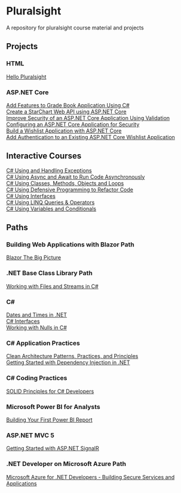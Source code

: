 # Pluralsight
 A repository for pluralsight course material and projects

## Projects

### HTML
[Hello Pluralsight](https://github.com/freddie2025/Pluralsight/tree/master/Projects/HTML/Hello%20Pluralsight)  

### ASP.NET Core
[Add Features to Grade Book Application Using C#](https://github.com/freddie2025/Pluralsight/tree/master/Projects/ASP.NET%20Core/Add%20Features%20to%20Grade%20Book%20Application%20Using%20C%23)  
[Create a StarChart Web API using ASP.NET Core](https://github.com/freddie2025/Pluralsight/tree/master/Projects/ASP.NET%20Core/Create%20a%20StarChart%20Web%20API%20using%20ASP.NET%20Core)  
[Improve Security of an ASP.NET Core Application Using Validation](https://github.com/freddie2025/Pluralsight/tree/master/Projects/ASP.NET%20Core/Improve%20Security%20of%20an%20ASP.NET%20Core%20Application%20Using%20Validation)  
[Configuring an ASP.NET Core Application for Security](https://github.com/freddie2025/Pluralsight/tree/master/Projects/ASP.NET%20Core/Configuring%20an%20ASP.NET%20Core%20Application%20for%20Security)  
[Build a Wishlist Application with ASP.NET Core](https://github.com/freddie2025/Pluralsight/tree/master/Projects/ASP.NET%20Core/Build%20a%20Wishlist%20Application%20with%20ASP.NET%20Core)  
[Add Authentication to an Existing ASP.NET Core Wishlist Application](https://github.com/freddie2025/Pluralsight/tree/master/Projects/ASP.NET%20Core/Add%20Authentication%20to%20an%20Existing%20ASP.NET%20Core%20Wishlist%20Application)  

## Interactive Courses
[C# Using and Handling Exceptions](https://github.com/freddie2025/Pluralsight/tree/master/Interactive%20Courses/C%23%20Using%20and%20Handling%20Exceptions)  
[C# Using Async and Await to Run Code Asynchronously](https://github.com/freddie2025/Pluralsight/tree/master/Interactive%20Courses/C%23%20Using%20Async%20and%20Await%20to%20Run%20Code%20Asynchronously)  
[C# Using Classes, Methods, Objects and Loops](https://github.com/freddie2025/Pluralsight/tree/master/Interactive%20Courses/C%23%20Using%20Classes%2C%20Methods%2C%20Objects%20and%20Loops)  
[C# Using Defensive Programming to Refactor Code](https://github.com/freddie2025/Pluralsight/tree/master/Interactive%20Courses/C%23%20Using%20Defensive%20Programming%20to%20Refactor%20Code)  
[C# Using Interfaces](https://github.com/freddie2025/Pluralsight/tree/master/Interactive%20Courses/C%23%20Using%20Interfaces)  
[C# Using LINQ Queries & Operators](https://github.com/freddie2025/Pluralsight/tree/master/Interactive%20Courses/C%23%20Using%20LINQ%20Queries%20%26%20Operators)  
[C# Using Variables and Conditionals](https://github.com/freddie2025/Pluralsight/tree/master/Interactive%20Courses/C%23%20Using%20Variables%20and%20Conditionals)  

## Paths
### Building Web Applications with Blazor Path
[Blazor The Big Picture](https://github.com/freddie2025/Pluralsight/tree/master/Courses/Blazor%20The%20Big%20Picture/What%20Is%20Blazor%20and%20How%20Does%20It%20Work)  
### .NET Base Class Library Path
[Working with Files and Streams in C#](https://github.com/freddie2025/Pluralsight/tree/master/Courses/Working%20with%20Files%20and%20Streams%20in%20C%23)  
### C#
[Dates and Times in .NET](https://github.com/freddie2025/Pluralsight/tree/master/Courses/Dates%20and%20Times%20in%20.NET)  
[C# Interfaces](https://github.com/freddie2025/Pluralsight/tree/master/Courses/C%23%20Interfaces)  
[Working with Nulls in C#](https://github.com/freddie2025/Pluralsight/tree/master/Courses/Working%20with%20Nulls%20in%20C%23)  
### C# Application Practices
[Clean Architecture Patterns, Practices, and Principles](https://github.com/freddie2025/Pluralsight/tree/master/Courses/Clean%20Architecture%20Patterns%2C%20Practices%2C%20and%20Principles)  
[Getting Started with Dependency Injection in .NET](https://github.com/freddie2025/Pluralsight/tree/master/Courses/Getting%20Started%20with%20Dependency%20Injection%20in%20.NET)  
### C# Coding Practices
[SOLID Principles for C# Developers](https://github.com/freddie2025/Pluralsight/tree/master/Courses/SOLID%20Principles%20for%20C%23%20Developers)  
### Microsoft Power BI for Analysts
[Building Your First Power BI Report](https://github.com/freddie2025/Pluralsight/tree/master/Courses/Building%20Your%20First%20Power%20BI%20Report)  
### ASP.NET MVC 5
[Getting Started with ASP.NET SignalR](https://github.com/freddie2025/Pluralsight/tree/master/Courses/Getting%20Started%20with%20ASP.NET%20SignalR)  
### .NET Developer on Microsoft Azure Path
[Microsoft Azure for .NET Developers - Building Secure Services and Applications]()

<!-- ## Courses
[CQRS in Practice](https://github.com/freddie2025/Pluralsight/tree/master/Courses/CQRS%20in%20Practice)  -->
